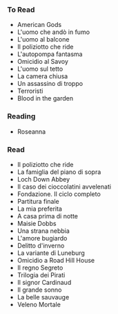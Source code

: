 ### To Read

- American Gods
- L'uomo che andò in fumo
- L'uomo al balcone
- Il poliziotto che ride
- L'autopompa fantasma
- Omicidio al Savoy
- L'uomo sul tetto
- La camera chiusa
- Un assassino di troppo
- Terroristi
- Blood in the garden

### Reading

- Roseanna

### Read

- Il poliziotto che ride
- La famiglia del piano di sopra
- Loch Down Abbey
- Il caso dei cioccolatini avvelenati
- Fondazione. Il ciclo completo
- Partitura finale
- La mia preferita
- A casa prima di notte
- Maisie Dobbs
- Una strana nebbia
- L'amore bugiardo
- Delitto d'inverno
- La variante di Luneburg
- Omicidio a Road Hill House
- Il regno Segreto
- Trilogia dei Pirati
- Il signor Cardinaud
- Il grande sonno
- La belle sauvauge
- Veleno Mortale
